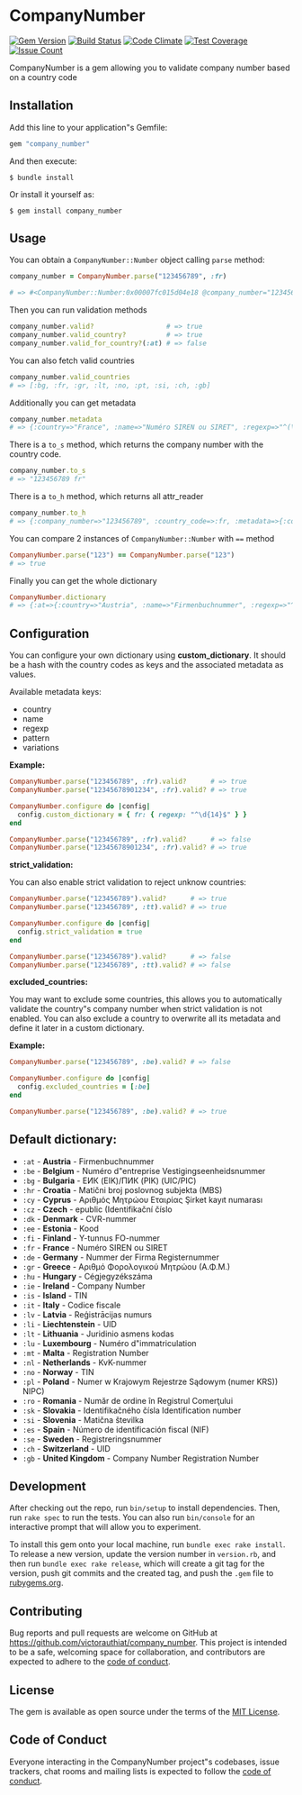 # CompanyNumber

[![Gem Version](https://badge.fury.io/rb/company_number.svg)](https://badge.fury.io/rb/company_number)
[![Build Status](https://github.com/VictorAuthiat/company_number/actions/workflows/ci.yml/badge.svg)](https://github.com/VictorAuthiat/company_number/actions/workflows/ci.yml)
[![Code Climate](https://codeclimate.com/github/VictorAuthiat/company_number/badges/gpa.svg)](https://codeclimate.com/github/VictorAuthiat/company_number)
[![Test Coverage](https://codeclimate.com/github/VictorAuthiat/company_number/badges/coverage.svg)](https://codeclimate.com/github/VictorAuthiat/company_number/coverage)
[![Issue Count](https://codeclimate.com/github/VictorAuthiat/company_number/badges/issue_count.svg)](https://codeclimate.com/github/VictorAuthiat/company_number)

CompanyNumber is a gem allowing you to validate company number based on a country code

## Installation

Add this line to your application"s Gemfile:

```ruby
gem "company_number"
```

And then execute:

    $ bundle install

Or install it yourself as:

    $ gem install company_number

## Usage

You can obtain a `CompanyNumber::Number` object calling `parse` method:

```ruby
company_number = CompanyNumber.parse("123456789", :fr)

# => #<CompanyNumber::Number:0x00007fc015d04e18 @company_number="123456789", @country_code=:fr, @metadata={:country=>"France", :name=>"Numéro SIREN ou SIRET", :regexp=>"^(\\d{9}|\\d{14})$", :pattern=>"9 numbers (XXXXXXXXX) or 14 numbers (XXXXXXXXXXXXXX)"}>
```

Then you can run validation methods

```ruby
company_number.valid?                  # => true
company_number.valid_country?          # => true
company_number.valid_for_country?(:at) # => false
```

You can also fetch valid countries

```ruby
company_number.valid_countries
# => [:bg, :fr, :gr, :lt, :no, :pt, :si, :ch, :gb]
```

Additionally you can get metadata

```ruby
company_number.metadata
# => {:country=>"France", :name=>"Numéro SIREN ou SIRET", :regexp=>"^(\\d{9}|\\d{14})$", :pattern=>"9 numbers (XXXXXXXXX) or 14 numbers (XXXXXXXXXXXXXX)"}
```

There is a `to_s` method, which returns the company number with the country code.

```ruby
company_number.to_s
# => "123456789 fr"
```

There is a `to_h` method, which returns all attr_reader

```ruby
company_number.to_h
# => {:company_number=>"123456789", :country_code=>:fr, :metadata=>{:country=>"France", :name=>"Numéro SIREN ou SIRET", :regexp=>"^(\\d{9}|\\d{14})$", :pattern=>"9 numbers (XXXXXXXXX) or 14 numbers (XXXXXXXXXXXXXX)"}}
```

You can compare 2 instances of `CompanyNumber::Number` with `==` method

```ruby
CompanyNumber.parse("123") == CompanyNumber.parse("123")
# => true
```

Finally you can get the whole dictionary
```ruby
CompanyNumber.dictionary
# => {:at=>{:country=>"Austria", :name=>"Firmenbuchnummer", :regexp=>"^([a-zA-Z]{2}\\d{1,6}|\\d{1,6})[A-Z]$", :pattern=>"2 letters + 6 numbers + 1 letter (LLXXXXXXL)", :variations=>"1-6 numbers + 1 letter (XXXXXXL)"}, ...}
```

## Configuration
You can configure your own dictionary using **custom_dictionary**.
It should be a hash with the country codes as keys and the associated metadata as values.

Available metadata keys:
- country
- name
- regexp
- pattern
- variations

**Example:**
```ruby
CompanyNumber.parse("123456789", :fr).valid?      # => true
CompanyNumber.parse("12345678901234", :fr).valid? # => true

CompanyNumber.configure do |config|
  config.custom_dictionary = { fr: { regexp: "^\d{14}$" } }
end

CompanyNumber.parse("123456789", :fr).valid?      # => false
CompanyNumber.parse("12345678901234", :fr).valid? # => true
```

**strict_validation:**

You can also enable strict validation to reject unknow countries:

```ruby
CompanyNumber.parse("123456789").valid?      # => true
CompanyNumber.parse("123456789", :tt).valid? # => true

CompanyNumber.configure do |config|
  config.strict_validation = true
end

CompanyNumber.parse("123456789").valid?      # => false
CompanyNumber.parse("123456789", :tt).valid? # => false
```

**excluded_countries:**

You may want to exclude some countries, this allows you to automatically validate the country"s company number when strict validation is not enabled. You can also exclude a country to overwrite all its metadata and define it later in a custom dictionary.

**Example:**
```ruby
CompanyNumber.parse("123456789", :be).valid? # => false

CompanyNumber.configure do |config|
  config.excluded_countries = [:be]
end

CompanyNumber.parse("123456789", :be).valid? # => true
```

## Default dictionary:

- `:at` - **Austria** - Firmenbuchnummer
- `:be` - **Belgium** - Numéro d"entreprise Vestigingseenheidsnummer
- `:bg` - **Bulgaria** - ЕИК (EIK)/ПИК (PIK) (UIC/PIC)
- `:hr` - **Croatia** - Matični broj poslovnog subjekta (MBS)
- `:cy` - **Cyprus** - Αριθμός Μητρώου Εταιρίας Şirket kayıt numarası
- `:cz` - **Czech** - epublic (Identifikační číslo
- `:dk` - **Denmark** - CVR-nummer
- `:ee` - **Estonia** - Kood
- `:fi` - **Finland** - Y-tunnus FO-nummer
- `:fr` - **France** - Numéro SIREN ou SIRET
- `:de` - **Germany** - Nummer der Firma Registernummer
- `:gr` - **Greece** - Αριθμό Φορολογικού Μητρώου (Α.Φ.Μ.)
- `:hu` - **Hungary** - Cégjegyzékszáma
- `:ie` - **Ireland** - Company Number
- `:is` - **Island** - TIN
- `:it` - **Italy** - Codice fiscale
- `:lv` - **Latvia** - Reģistrācijas numurs
- `:li` - **Liechtenstein** - UID
- `:lt` - **Lithuania** - Juridinio asmens kodas
- `:lu` - **Luxembourg** - Numéro d"immatriculation
- `:mt` - **Malta** - Registration Number
- `:nl` - **Netherlands** - KvK-nummer
- `:no` - **Norway** - TIN
- `:pl` - **Poland** - Numer w Krajowym Rejestrze Sądowym (numer KRS)) NIPC)
- `:ro` - **Romania** - Număr de ordine în Registrul Comerţului
- `:sk` - **Slovakia** - Identifikačného čísla Identification number
- `:si` - **Slovenia** - Matična številka
- `:es` - **Spain** - Número de identificación fiscal (NIF)
- `:se` - **Sweden** - Registreringsnummer
- `:ch` - **Switzerland** - UID
- `:gb` - **United Kingdom** - Company Number Registration Number

## Development

After checking out the repo, run `bin/setup` to install dependencies. Then, run `rake spec` to run the tests. You can also run `bin/console` for an interactive prompt that will allow you to experiment.

To install this gem onto your local machine, run `bundle exec rake install`. To release a new version, update the version number in `version.rb`, and then run `bundle exec rake release`, which will create a git tag for the version, push git commits and the created tag, and push the `.gem` file to [rubygems.org](https://rubygems.org).

## Contributing

Bug reports and pull requests are welcome on GitHub at https://github.com/victorauthiat/company_number. This project is intended to be a safe, welcoming space for collaboration, and contributors are expected to adhere to the [code of conduct](https://github.com/victorauthiat/company_number/blob/master/CODE_OF_CONDUCT.md).

## License

The gem is available as open source under the terms of the [MIT License](https://opensource.org/licenses/MIT).

## Code of Conduct

Everyone interacting in the CompanyNumber project"s codebases, issue trackers, chat rooms and mailing lists is expected to follow the [code of conduct](https://github.com/victorauthiat/company_number/blob/master/CODE_OF_CONDUCT.md).
